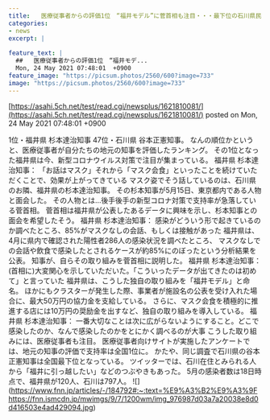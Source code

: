 ```yaml
---
title:   医療従事者からの評価1位　“福井モデル”に菅首相も注目・・・最下位の石川県民　「福井に引っ越したい」  
categories:
- news
excerpt: |
  
feature_text: |
  ##   医療従事者からの評価1位　“福井モデ...
  Mon, 24 May 2021 07:48:01  +0900
feature_image: "https://picsum.photos/2560/600?image=733"
image: "https://picsum.photos/2560/600?image=733"
---
```


[https://asahi.5ch.net/test/read.cgi/newsplus/1621810081/](https://asahi.5ch.net/test/read.cgi/newsplus/1621810081/)
posted on Mon, 24 May 2021 07:48:01  +0900

<!--more-->

1位・福井県 杉本達治知事 47位・石川県 谷本正憲知事。 なんの順位かというと、医療従事者が自分たちの地元の知事を評価したランキング。 その1位となった福井県は今、新型コロナウイルス対策で注目が集まっている。 福井県 杉本達治知事： 「お話はマスク」それから「マスク会食」といったことを続けていただくことで、効果が上がってきている マスク姿でそう話しているのは、石川県のお隣、福井県の杉本達治知事。 その杉本知事が5月15日、東京都内である人物と面会した。 その人物とは...後手後手の新型コロナ対策で支持率が急落している菅首相。 菅首相は福井県が公表したあるデータに興味を示し、杉本知事との面会を希望したそう。 福井県 杉本達治知事： 感染がどういう形で起きているのか調べたところ、85%がマスクなしの会話、もしくは接触があった 福井県は、4月に県内で確認された陽性者286人の感染状況を調べたところ、 マスクなしでの会話や飲食で感染したとされるケースが約85%にのぼったという分析結果を公表。 知事が、自らその取り組みを菅首相に説明した。 福井県 杉本達治知事： (首相に)大変関心を示していただいた。「こういったデータが出てきたのは初めて」と言っていた 福井県は、こうした独自の取り組みを「福井モデル」と命名。 ほかにもクラスターが発生した際、事業者が施設名の公表を受け入れた場合に、最大50万円の協力金を支給している。 さらに、マスク会食を積極的に推進する店には10万円の奨励金を出すなど、独自の取り組みを導入している。 福井県 杉本達治知事： 一番大切なことは次に広がらないようにすること。どこで感染したのか、なんで感染したのかをとにかく調べるのが大事 こうした取り組みには、医療従事者も注目。 医療従事者向けサイトが実施したアンケートでは、地元の知事の評価で支持率は全国1位に。 かたや、同じ調査で石川県の谷本正憲知事は全国最下位となっている。 ツイッターでは、石川在住とみられる人から「福井に引っ越したい」などのつぶやきもあった。 5月の感染者数は18日時点で、福井県が120人、石川は797人。 ![](https://www.fnn.jp/articles/-/184792#:~:text=%E9%A3%B2%E9%A3%9F https://fnn.ismcdn.jp/mwimgs/9/7/1200wm/img_976987d03a7a20038e8d0d416503e4ad429094.jpg)
